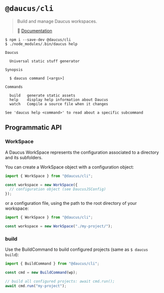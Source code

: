 # `@daucus/cli`

> Build and manage Daucus workspaces.
>
> :book: [Documentation](https://fullweb.dev/daucus)

```shell-session
$ npm i --save-dev @daucus/cli
$ ./node_modules/.bin/daucus help

Daucus

  Universal static stuff generator

Synopsis

  $ daucus command [<args>]

Commands

  build   generate static assets
  help    display help information about Daucus
  watch   Compile a source file when it changes

See 'daucus help <command>' to read about a specific subcommand

```

## Programmatic API

### WorkSpace

A Daucus WorkSpace represents the configuration associated to a directory and its subfolders.

You can create a WorkSpace object with a configuration object:

```js
import { WorkSpace } from "@daucus/cli";

const workspace = new WorkSpace({
  // configuration object (see DaucusJSConfig)
});
```

or a configuration file, using the path to the root directory of your workspace:

```js
import { WorkSpace } from "@daucus/cli";

const workspace = new WorkSpace("./my-project/");
```

### build

Use the BuildCommand to build configured projects (same as `$ daucus build`):

```js
import { BuildCommand } from "@daucus/cli";

const cmd = new BuildCommand(wp);

// build all configured projects: await cmd.run();
await cmd.run("my-project");
```
